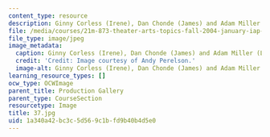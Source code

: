 ```yaml
---
content_type: resource
description: Ginny Corless (Irene), Dan Chonde (James) and Adam Miller (Lowell).
file: /media/courses/21m-873-theater-arts-topics-fall-2004-january-iap-2005/1a340a42bc3c5d569c1bfd9b40b4d5e0_37.jpg
file_type: image/jpeg
image_metadata:
  caption: Ginny Corless (Irene), Dan Chonde (James) and Adam Miller (Lowell).
  credit: 'Credit: Image courtesy of Andy Perelson.'
  image-alt: Ginny Corless (Irene), Dan Chonde (James) and Adam Miller (Lowell).
learning_resource_types: []
ocw_type: OCWImage
parent_title: Production Gallery
parent_type: CourseSection
resourcetype: Image
title: 37.jpg
uid: 1a340a42-bc3c-5d56-9c1b-fd9b40b4d5e0
---
```


